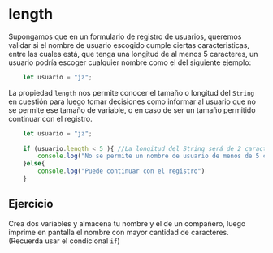 # length

Supongamos que en un formulario de registro de usuarios, queremos validar si el nombre de usuario escogido cumple ciertas caracteristicas, entre las cuales está, que tenga una longitud de al menos 5 caracteres, un usuario podría escoger cualquier nombre como el del siguiente ejemplo:

```js
    let usuario = "jz";
```
La propiedad `length` nos permite conocer el tamaño o longitud del `String` en cuestión para luego tomar decisiones como informar al usuario que no se permite ese tamaño de variable, o en caso de ser un tamaño permitido continuar con el registro.

```js
    let usuario = "jz";
    
    if (usuario.length < 5 ){ //La longitud del String será de 2 caracteres
        console.log("No se permite un nombre de usuario de menos de 5 carácteres, escoja otro")
    }else{
        console.log("Puede continuar con el registro")
    }
```

## Ejercicio

Crea dos variables y almacena tu nombre y el de un compañero, luego imprime en pantalla el nombre con mayor cantidad de caracteres. (Recuerda usar el condicional `if`)


